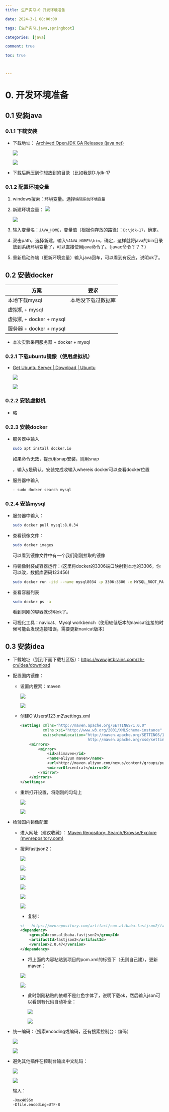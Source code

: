 ```yaml
---
title: 生产实习-0 开发环境准备

date: 2024-3-1 08:00:00

tags: [生产实习,java,springboot]

categories: [java]

comment: true

toc: true



---
```


#
<!--more-->

# 0. 开发环境准备

## 0.1 安装java

### 0.1.1 下载安装

- 下载地址： [Archived OpenJDK GA Releases (java.net)](https://jdk.java.net/archive/) 

  ![](D:/blog/themes/yilia/source/img/java/produce_practice/0/1.png)

  ![](img/java/produce_practice/0/1.png)

- 下载后解压到你想放到的目录（比如我是D:/jdk-17

### 0.1.2 配置环境变量

1. windows搜索：环境变量。选择`编辑系统环境变量`

2. 新建环境变量： ![](D:/blog/themes/yilia/source/img/java/produce_practice/0/2.png)

   ![](img/java/produce_practice/0/2.png) 

3. 输入变量名：`JAVA_HOME`，变量值（根据你存放的路径）：`D:\jdk-17`，确定。

4. 双击path，选择新建，输入`%JAVA_HOME%\bin`，确定，这样就将java的bin目录放到系统环境变量了，可以直接使用java命令了。（javac命令？？？）

5. 重新启动终端（更新环境变量）输入java回车，可以看到有反应，说明ok了。



## 0.2 安装docker

| 方案                    | 要求               |
| ----------------------- | ------------------ |
| 本地下载mysql           | 本地没下载过数据库 |
| 虚拟机 + mysql          |                    |
| 虚拟机 + docker + mysql |                    |
| 服务器 + docker + mysql |                    |

- 本次实验采用服务器 + docker + mysql

### 0.2.1 下载ubuntu镜像（使用虚拟机）

-  [Get Ubuntu Server | Download | Ubuntu](https://ubuntu.com/download/server) 

    ![](D:/blog/themes/yilia/source/img/java/produce_practice/0/4.png)

    ![](img/java/produce_practice/0/4.png) 

### 0.2.2 安装虚拟机

- 略

### 0.2.3 安装docker

- 服务器中输入

    ```bash
    sudo apt install docker.io
    ```

    如果命令无效，提示用snap安装，则用snap

    ，输入y是确认。安装完成收输入whereis docker可以查看docker位置
    
- 服务器中输入

    ```bash
    - sudo docker search mysql
    ```

### 0.2.4 安装mysql

- 服务器中输入：

  ```bash
  sudo docker pull mysql:8.0.34
  ```

- 查看镜像文件：

  ```bash
  sudo docker images
  ```

  可以看到镜像文件中有一个我们刚刚拉取的镜像

- 将镜像封装成容器运行：(这里将docker的3306端口映射到本地的3306，你可以改，数据库密码123456)

  ```bash
  sudo docker run -itd --name mysql8034 -p 3306:3306 -e MYSQL_ROOT_PASSWORD=123456 mysql:8.0.34
  ```

- 查看容器列表

  ```bash
  sudo docker ps -a
  ```

  看到刚刚的容器就说明ok了。

- 可视化工具：navicat、Mysql workbench（使用较低版本的navicat连接的时候可能会发现连接错误，需要更新navicat版本）

## 0.3 安装idea

- 下载地址（划到下面下载社区版）：https://www.jetbrains.com/zh-cn/idea/download

- 配置国内镜像：

  - 设置内搜索：maven

    ![](D:/blog/themes/yilia/source/img/java/produce_practice/0/5.png)

    ![](img/java/produce_practice/0/5.png) 

  - 创建C:\Users\123\.m2\settings.xml

    ```xml
    <settings xmlns="http://maven.apache.org/SETTINGS/1.0.0"
              xmlns:xsi="http://www.w3.org/2001/XMLSchema-instance"
              xsi:schemaLocation="http://maven.apache.org/SETTINGS/1.0.0
                                  http://maven.apache.org/xsd/settings-1.0.0.xsd">
        <mirrors>
            <mirror>
                <id>alimaven</id>
                <name>aliyun maven</name>
                <url>http://maven.aliyun.com/nexus/content/groups/public/</url>
                <mirrorOf>central</mirrorOf>
            </mirror>
        </mirrors>
    </settings>
    ```

  - 重新打开设置，将刚刚的勾勾上

    ![](D:/blog/themes/yilia/source/img/java/produce_practice/0/5.png)

    ![](img/java/produce_practice/0/5.png) 

- 检验国内镜像配置

  - 进入网址（建议收藏）： [Maven Repository: Search/Browse/Explore (mvnrepository.com)](https://mvnrepository.com/) 

  - 搜索fastjson2：

    ![](D:/blog/themes/yilia/source/img/java/produce_practice/0/6.png)

    ![](img/java/produce_practice/0/6.png) 

    ![](D:/blog/themes/yilia/source/img/java/produce_practice/0/7.png)

    ![](img/java/produce_practice/0/7.png) 

    ![](D:/blog/themes/yilia/source/img/java/produce_practice/0/8.png)

    ![](img/java/produce_practice/0/8.png) 

    - 复制：

    ```xml
    <!-- https://mvnrepository.com/artifact/com.alibaba.fastjson2/fastjson2 -->
    <dependency>
        <groupId>com.alibaba.fastjson2</groupId>
        <artifactId>fastjson2</artifactId>
        <version>2.0.47</version>
    </dependency>
    
    ```

    - 将上面的内容粘贴到项目的pom.xml的<dependences>标签下（无则自己建），更新maven：

    ![](D:/blog/themes/yilia/source/img/java/produce_practice/0/9.png)

    ![](img/java/produce_practice/0/9.png) 

    - 此时刚刚粘贴的依赖不是红色字体了，说明下载ok，然后输入json可以看到有代码自动补全：

      ![](D:/blog/themes/yilia/source/img/java/produce_practice/0/10.png)

      ![](img/java/produce_practice/0/10.png) 

- 统一编码：（搜索encoding或编码，还有搜索控制台：编码）

  ![](D:/blog/themes/yilia/source/img/java/produce_practice/0/11.png)

  ![](img/java/produce_practice/0/11.png) 

- 避免其他插件在控制台输出中文乱码：

  ![](D:/blog/themes/yilia/source/img/java/produce_practice/0/12.png)

  ![](img/java/produce_practice/0/12.png) 

  输入：

  ```
  -Xmx4096m
  -Dfile.encoding=UTF-8
  ```